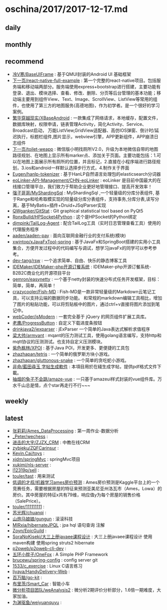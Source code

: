 # oschina/2017/2017-12-17.md



## daily



## monthly



## recommend

- [冷V寒/BaseUIFrame](http://git.oschina.net/leexoyo888/BaseUIFrame) : 基于QMUI封装的Android UI 基础框架
- [下一页/react-native-full-example](http://git.oschina.net/liumingmusic/react-native-full-example) : 第一个完整的react-native项目。包括服务端和移动端两部分。服务端使用express+bootstrap进行搭建，主要功能有登录、退出、模块选择、查看、修改、删除、分页等后台管理的基本功能；移动端主要用到组件View、Text、Image、ScrollView、ListView等常用的组件，也使用了第三方的地图服务(高德地图)，作为初学者。是一个很好的学习案例。
- [繁华穿越现实/XBaseAndroid](http://git.oschina.net/dongzhiping/XBaseAndroid) : 一款集成了网络请求，本地缓存，配置文件，数据库映射，权限申请，链表管理Activity，简化Activity、Service、Broadcast启动， 万能ListView,GridView适配器、高仿IOS弹窗、倒计时/延迟执行，标题栏组件,图片显示，webview引擎，APP更新组件，APP崩溃日志组件
- [下一页/toilet-weapp](http://git.oschina.net/liumingmusic/toilet-weapp) : 微信版小明找厕所V2.0，升级为本地微信自带的地图路径规划、在地图上显示所有marker点、添加关于页面。主要功能包括：1.可以在地图上面展示所有厕所的位置，并且标记，2.直接在小程序端进行路径规划，3.ios和android一样默认选择步行方式，4.制作关于界面
- [Eugen/hanlp-tokenizer](http://git.oschina.net/yspyhphh/hanlp-tokenizer) : 基于HanLP自然语言处理包的elasticsearch分词器
- [eoLinker-API-Management/CHN-eoLinker](http://git.oschina.net/eoLinker-API-Management/eoLinker-OS_3.X-CHN) : eoLinker 是目前中国最大的在线接口管理平台，我们致力于帮助企业更好地管理接口、提高开发效率！
- [强子哥哥/MyShardingSql](http://git.oschina.net/qiangzigege/MyShardingSql) : MyShardingSql ,一个轻量级的分库分表组件, 基于Range和哈希取模实现的轻量级分库分表组件，支持事务,分库分表,读写分离，基于MyBatis+插件+Druid+JSqlParser实现
- [QWganker/GitStat](http://git.oschina.net/QWganker/GitStat) : Git graphical statistical tool based on PyQt5
- [RonxBulld/HPSocket4Python](http://git.oschina.net/RonxBulld/HPSocket4Python) : 这个是HPSocket的Python绑定
- [djmpink/TailLog-Agent](http://git.oschina.net/no7player/TailLog-Agent) : 配合TailLog工具（实时日志管理查看工具）使用的代理服务程序
- [aaden/aaden-pay](http://git.oschina.net/aaden/aaden-pay) : 面向互联网金融行业的支付系统(模块)
- [xwintop/xJavaFxTool-spring](http://git.oschina.net/xwintop/xJavaFxTool-spring) : 基于JavaFx和SpringBoot搭建的实用小工具集合，方便开发过程中的代码编写与调试，想学习javaFx的同学可以参考参考。
- [dev-tang/rsw](http://git.oschina.net/dev-tang/rsw) : 一个追求简单、自由、快乐的静态博客工具
- [IDEMaker/IDEMaker-php开源订餐系统](http://git.oschina.net/IDEMaker/IDEMakerKaiYuanDingCanXiTong) : IDEMaker-php开源订餐系统-B2B2C商业化的开源项目平台
- [gemron/easynetty](http://git.oschina.net/gemron/easynetty) : 一个基于netty封装的快速分布式任务开发框架，目标：简单，简单，再简单！
- [crazycooler/Fish-MD](http://git.oschina.net/crazycooler/Fish-MD) : Fish-MD是一款非常轻量级的Markdown云笔记工具，可以支持云端的数据同步功能。 和常规的markdown编辑工具相比，增加了图片的粘贴功能，可以将剪贴板中的图片，通过ctrl+v直接将图片添加到笔记中。
- [webCoder/jsModern](http://git.oschina.net/starmagic/jsModern) : 一套完全基于 jQuery 的网页组件扩展工具库。
- [老鹰/ProgressButton](http://git.oschina.net/401328080/ProgressButton) : 自定义下载进度条按钮
- [drinkjava2/jexparser](http://git.oschina.net/drinkjava2/jexparser) : jExParser 一个简单的Java表达式解析求值程序
- [梁大帅/armyant](http://git.oschina.net/plug/armyant) : mqant的压力测试工具，使用golang语言编写，支持http和mqtt协议的压测测试。也支持自定义压测模块。
- [紫色枫林/XPOI](http://git.oschina.net/izifeng/XPOI) : 基于Java POI，开发更多、更便捷的工具包
- [zhazhapan/tetris](http://git.oschina.net/zhazhapan_admin/tetris) : 一个简单的俄罗斯方块小游戏。
- [zhazhapan/gluttonous-snake](http://git.oschina.net/zhazhapan_admin/gluttonous-snake) : 一个简单的贪吃蛇小游戏。
- [非命/藍田尋玉 字帖生成軟件](http://git.oschina.net/antidestiny/calligraphy) : 本項目用於在綫生成字帖，提供pdf格式文件下載。
- [抽烟的兔子不会跳/amaze-vue](http://git.oschina.net/XuecongJi/amaze-vue) : 一只基于amazeui样式封装的vue组件库。万水千山总是情，点个star再走行不行~~~


## weekly



## latest

- [张莉莉/Ames_DataProcessing](http://git.oschina.net/zhanglili2017/Ames_DataProcessing) : 第一周作业-数据分析
- [_Peter/wechess](http://git.oschina.net/H_Peter/wechess) : 
- [进击的大宇/ZJZX_CRM](http://git.oschina.net/FashionSource/ZJZX_CRM) : 中教在线CRM
- [zybieku/ZQFCarinsur](http://git.oschina.net/zybieku/ZQFCarinsur) : 
- [Kevin.Cai/toys](http://git.oschina.net/Foreman/toys) : 
- [xjdm/springMvc](http://git.oschina.net/xjdm/springMvc) : springMvc项目
- [xukimi/nls-server](http://git.oschina.net/tiyuiui/nls-server) : 
- [l12319p/sell](http://git.oschina.net/l12319p/sell) : 
- [touler/tast](http://git.oschina.net/gasdfhtfrhfgh/tast) : 用来测试
- [低调的才叔/机器学习ames房价预测](http://git.oschina.net/DiDiaoDeCaiShu/JiQiXueXiamesFangJiaYuCe) : Ames房价预测是Kaggle平台上的一个竞赛任务，需要根据房屋的特征来预测亚美尼亚州洛瓦市（Ames，Lowa）的房价。其中房屋的特征x共有79维，响应值y为每个房屋的销售价格（SalePrice）。
- [touler/111111111](http://git.oschina.net/gasdfhtfrhfgh/111111111) : 
- [苏光辉/chuanqi](http://git.oschina.net/botsu/chuanqi) : 
- [山炮马娘娘/gungun](http://git.oschina.net/gws321/gungun) : 滚滚科技
- [MIRxia/hibernateJPQL](http://git.oschina.net/MIRxia/hibernateJPQL) : jpa hql 语句查询 注解
- [Zoyn/EpicGuild](http://git.oschina.net/mayspeed/EpicGuild) : 
- [SoraNoKiseki/大三上册javaee课程设计](http://git.oschina.net/u-s-forever-ljf/DaSanShangCejavaeeKeChengSheJi) : 大三上册javaee课程设计 使用maven构建 使用spring struts2 hibernate
- [p2pweb/p2pweb-cli-dev](http://git.oschina.net/p2pweb/p2pweb-cli-dev) : 
- [五环小胖子/OneFox](http://git.oschina.net/zer0131/OneFox) : A Simple PHP Framework
- [brucewu/spring-config](http://git.oschina.net/brucewu/spring-config) : config server git
- [1533/c_exercise](http://git.oschina.net/1533/c_exercise) : Linux C语言练习
- [liyaya/HandyDelivery-Web](http://git.oschina.net/lilinliya/HandyDelivery-Web) : 
- [百万脑/go-kit](http://git.oschina.net/iamgoa/go-kit) : 
- [布里茨/Smart_Car](http://git.oschina.net/lvhy10/ZhiNenXiaoChe) : 智能小车
- [微分析项目团队/weAnalysis2](http://git.oschina.net/weAnalysis/weAnalysis2) : 微分析2期评价分析部分，1.6倍一期难度，大家加油。
- [为渊驱鱼/weiyuanquyu](http://git.oschina.net/weiyuanquyu/weiyuanquyu) : 